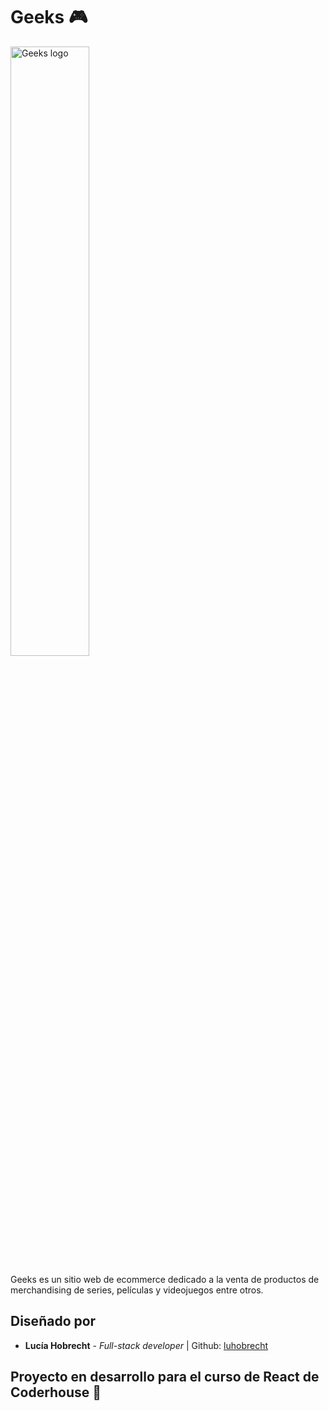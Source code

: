 # Geeks 🎮 
<img src="src/public/assets/geeks.svg" alt="Geeks logo" style="width: 50%"/>

Geeks es un sitio web de ecommerce dedicado a la venta de productos de merchandising de series, películas y videojuegos entre otros. 

## Diseñado por 

* **Lucía Hobrecht** - *Full-stack developer* | Github: [luhobrecht](https://github.com/luhobrecht)


## Proyecto en desarrollo para el curso de React de Coderhouse 📝
